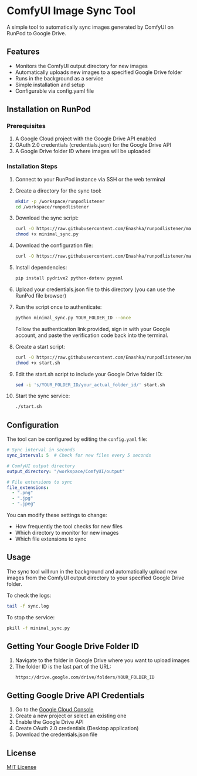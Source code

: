 # ComfyUI Image Sync Tool

A simple tool to automatically sync images generated by ComfyUI on RunPod to Google Drive.

## Features

- Monitors the ComfyUI output directory for new images
- Automatically uploads new images to a specified Google Drive folder
- Runs in the background as a service
- Simple installation and setup
- Configurable via config.yaml file

## Installation on RunPod

### Prerequisites

1. A Google Cloud project with the Google Drive API enabled
2. OAuth 2.0 credentials (credentials.json) for the Google Drive API
3. A Google Drive folder ID where images will be uploaded

### Installation Steps

1. Connect to your RunPod instance via SSH or the web terminal

2. Create a directory for the sync tool:
   ```bash
   mkdir -p /workspace/runpodlistener
   cd /workspace/runpodlistener
   ```

3. Download the sync script:
   ```bash
   curl -O https://raw.githubusercontent.com/Enashka/runpodlistener/main/minimal_sync.py
   chmod +x minimal_sync.py
   ```

4. Download the configuration file:
   ```bash
   curl -O https://raw.githubusercontent.com/Enashka/runpodlistener/main/config.yaml
   ```

5. Install dependencies:
   ```bash
   pip install pydrive2 python-dotenv pyyaml
   ```

6. Upload your credentials.json file to this directory (you can use the RunPod file browser)

7. Run the script once to authenticate:
   ```bash
   python minimal_sync.py YOUR_FOLDER_ID --once
   ```
   
   Follow the authentication link provided, sign in with your Google account, and paste the verification code back into the terminal.

8. Create a start script:
   ```bash
   curl -O https://raw.githubusercontent.com/Enashka/runpodlistener/main/start.sh
   chmod +x start.sh
   ```

9. Edit the start.sh script to include your Google Drive folder ID:
   ```bash
   sed -i 's/YOUR_FOLDER_ID/your_actual_folder_id/' start.sh
   ```

10. Start the sync service:
    ```bash
    ./start.sh
    ```

## Configuration

The tool can be configured by editing the `config.yaml` file:

```yaml
# Sync interval in seconds
sync_interval: 5  # Check for new files every 5 seconds

# ComfyUI output directory
output_directory: "/workspace/ComfyUI/output"

# File extensions to sync
file_extensions:
  - ".png"
  - ".jpg"
  - ".jpeg"
```

You can modify these settings to change:
- How frequently the tool checks for new files
- Which directory to monitor for new images
- Which file extensions to sync

## Usage

The sync tool will run in the background and automatically upload new images from the ComfyUI output directory to your specified Google Drive folder.

To check the logs:
```bash
tail -f sync.log
```

To stop the service:
```bash
pkill -f minimal_sync.py
```

## Getting Your Google Drive Folder ID

1. Navigate to the folder in Google Drive where you want to upload images
2. The folder ID is the last part of the URL:
   ```
   https://drive.google.com/drive/folders/YOUR_FOLDER_ID
   ```

## Getting Google Drive API Credentials

1. Go to the [Google Cloud Console](https://console.cloud.google.com/)
2. Create a new project or select an existing one
3. Enable the Google Drive API
4. Create OAuth 2.0 credentials (Desktop application)
5. Download the credentials.json file

## License

[MIT License](LICENSE)

